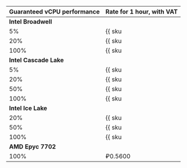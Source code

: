 Guaranteed vCPU performance | Rate for 1 hour, with VAT
--- | ---
**Intel Broadwell** |
5% | {{ sku|RUB|compute.vm.cpu.c05|string }}
20% | {{ sku|RUB|compute.vm.cpu.c20|string }}
100% | {{ sku|RUB|compute.vm.cpu.c100|string }}
**Intel Cascade Lake** |
5% | {{ sku|RUB|compute.vm.cpu.c05.v2|string }}
20% | {{ sku|RUB|compute.vm.cpu.c20.v2|string }}
50% | {{ sku|RUB|compute.vm.cpu.50.v2|string }}
100% | {{ sku|RUB|compute.vm.cpu.c100.v2|string }}
**Intel Ice Lake** |
20% | {{ sku|RUB|compute.vm.cpu.c20.v3|string }}
50% | {{ sku|RUB|compute.vm.cpu.c50.v3|string }}
100% | {{ sku|RUB|compute.vm.cpu.c100.v3|string }}
**AMD Epyc 7702** |
100% | ₽0.5600
